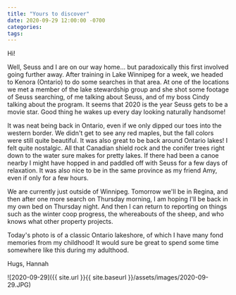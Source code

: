 ```yaml
---
title: "Yours to discover"
date: 2020-09-29 12:00:00 -0700
categories:
tags:
---
```


Hi!

Well, Seuss and I are on our way home... but paradoxically this first involved going further away. After training in Lake Winnipeg for a week, we headed to Kenora (Ontario) to do some searches in that area. At one of the locations we met a member of the lake stewardship group and she shot some footage of Seuss searching, of me talking about Seuss, and of my boss Cindy talking about the program. It seems that 2020 is the year Seuss gets to be a movie star. Good thing he wakes up every day looking naturally handsome!

It was neat being back in Ontario, even if we only dipped our toes into the western border. We didn't get to see any red maples, but the fall colors were still quite beautiful. It was also great to be back around Ontario lakes! I felt quite nostalgic. All that Canadian shield rock and the conifer trees right down to the water sure makes for pretty lakes. If there had been a canoe nearby I might have hopped in and paddled off with Seuss for a few days of relaxation. It was also nice to be in the same province as my friend Amy, even if only for a few hours.

We are currently just outside of Winnipeg. Tomorrow we'll be in Regina, and then after one more search on Thursday morning, I am hoping I'll be back in my own bed on Thursday night.  And then I can return to reporting on things such as the winter coop progress, the whereabouts of the sheep, and who knows what other property projects. 

Today's photo is of a classic Ontario lakeshore, of which I have many fond memories from my childhood! It would sure be great to spend some time somewhere like this during my adulthood.

Hugs,
Hannah

![2020-09-29]({{ site.url }}{{ site.baseurl }}/assets/images/2020-09-29.JPG)
